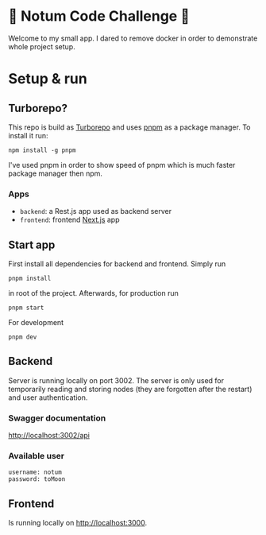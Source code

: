# 🚀 Notum Code Challenge 🧡

Welcome to my small app. I dared to remove docker in order to demonstrate whole project setup.

# Setup & run

## Turborepo?

This repo is build as [Turborepo](https://turbo.build/) and uses [pnpm](https://pnpm.io) as a package manager. To install it run:

```
npm install -g pnpm
```

I've used pnpm in order to show speed of pnpm which is much faster package manager then npm.

### Apps

- `backend`: a Rest.js app used as backend server
- `frontend`: frontend [Next.js](https://nextjs.org/) app

## Start app

First install all dependencies for backend and frontend. Simply run

```
pnpm install
```

in root of the project. Afterwards, for production run

```
pnpm start
```

For development

```
pnpm dev
```

## Backend

Server is running locally on port 3002. The server is only used for temporarily reading and storing nodes (they are forgotten after the restart) and user authentication.

### Swagger documentation

[http://localhost:3002/api](http://localhost:3002/api)

### Available user

```
username: notum
password: toMoon
```

## Frontend

Is running locally on [http://localhost:3000](http://localhost:3000).
